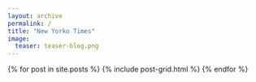 ```yaml
---
layout: archive
permalink: /
title: "New Yorko Times"
image:
  teaser: teaser-blog.png
---
```


<div class="tiles">
{% for post in site.posts %}
	{% include post-grid.html %}
{% endfor %}
</div><!-- /.tiles -->
